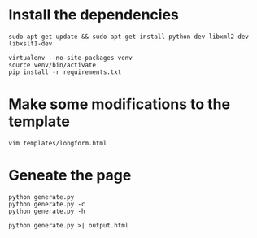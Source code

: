 # Install the dependencies

    sudo apt-get update && sudo apt-get install python-dev libxml2-dev libxslt1-dev

    virtualenv --no-site-packages venv
    source venv/bin/activate
    pip install -r requirements.txt

# Make some modifications to the template

    vim templates/longform.html

# Geneate the page

    python generate.py
    python generate.py -c
    python generate.py -h

    python generate.py >| output.html
